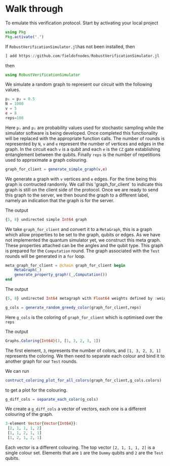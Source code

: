 # Walk through

To emulate this verification protocol. Start by activating your local project

```julia
using Pkg
Pkg.activate(".")
```

If `RobustVerificationSimulator.jl`has not been installed, then

```julia
] add https://github.com/fieldofnodes/RobustVerificationSimulator.jl
```

then

```julia
using RobustVerificationSimulator
```

We simulate a random graph to represent our circuit with the following values.

```julia
p₁ = p₂ = 0.5
N = 1000
v = 5
e = 8
reps=100
```

Here `p₁` and `p₂` are probability values used for stochastic sampling while the simulator software is being developed. Once completed this functionality will be replaced with the appropriate function calls. The number of rounds is represented by `N`, `v` and `e` represent the number of vertices and edges in the graph. In the circuit each `v` is a qubit and each `e` is the `CZ` gate establishing entanglement between the qubits. Finally `reps` is the number of repetitions used to approximate a graph colouring.

```julia
graph_for_client = generate_simple_graph(v,e)
```

We generate a graph with `v` vertices and `e` edges. For the time being this graph is contructed randomly. We call this 'graph_for_client` to indicate this graph is still on the client side of the protocol. Once we are ready to send this graph to the server, we then bound the graph to a different label, namely an indication that the graph is for the server.

The output

```julia
{5, 8} undirected simple Int64 graph
```

We take `graph_for_client` and convert it to a `MetaGraph`, this is a graph which allow properties to be set to the graph, qubits or edges. As we have not implemented the quantum simulator yet, we construct this meta graph. These properties attached can be the angles and the qubit type. This graph is prepared for the `Computation` round. The graph associated with the `Test` rounds will be generated in a `for` loop. 


```julia
meta_graph_for_client = @chain graph_for_client begin
    MetaGraph(_)
    generate_property_graph!(_,Computation())
end
```

The output

```julia
{5, 8} undirected Int64 metagraph with Float64 weights defined by :weight (default weight 1.0)
```

```julia
g_cols = generate_random_greedy_color(graph_for_client,reps)    
```

Here `g_cols` is the coloring of `graph_for_client` which is optimised over the `reps`

The output

```julia
Graphs.Coloring{Int64}(3, [1, 3, 2, 3, 1])
```

The first element, `3`, represents the number of colors, and `[1, 3, 2, 3, 1]` represents the coloring. We then need to separate each colour and bind it to another graph for our `Test` rounds.

We can run

```julia
contruct_coloring_plot_for_all_colors(graph_for_client,g_cols.colors)
```

to get a plot for the colouring.



```julia
g_diff_cols = separate_each_color(g_cols)
```

We create a `g_diff_cols` a vector of vectors, each one is a different colouring of the graph.

```julia
3-element Vector{Vector{Int64}}:
 [2, 1, 1, 1, 2]
 [1, 1, 2, 1, 1]
 [1, 2, 1, 2, 1]
```

Each vector is a different colouring. The top vector `[2, 1, 1, 1, 2]` is a single colour set. Elements that are `1` are the `Dummy` qubits and `2` are the `Test` qubits.

